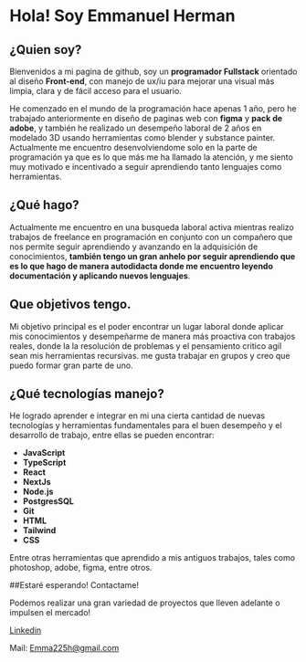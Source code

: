 # Hola! Soy Emmanuel Herman

## ¿Quien soy?

 Bienvenidos a mi pagina de github, soy un **programador Fullstack** orientado al diseño **Front-end**, con manejo de ux/iu para mejorar una visual más limpia, clara y de fácil acceso para el usuario.

 He comenzado en el mundo de la programación hace apenas 1 año, pero he trabajado anteriormente en diseño de paginas web con **figma** y **pack de adobe**, y también he realizado un desempeño laboral de 2 años en modelado 3D usando herramientas como blender y substance painter.
 Actualmente me encuentro desenvolviendome solo en la parte de programación ya que es lo que más me ha llamado la atención, y me siento muy motivado e incentivado a seguir aprendiendo tanto lenguajes como herramientas.

 ## ¿Qué hago?

 Actualmente me encuentro en una busqueda laboral activa mientras realizo trabajos de freelance en programación en conjunto con un compañero que nos permite seguir aprendiendo y avanzando en la adquisición de conocimientos, **también tengo un gran anhelo por seguir aprendiendo que es lo que hago de manera autodidacta donde me encuentro leyendo documentación y aplicando nuevos lenguajes**.

 ## Que objetivos tengo.

Mi objetivo principal es el poder encontrar un lugar laboral donde aplicar mis conocimientos y desempeñarme de manera más proactiva con trabajos reales, donde la la resolución de problemas y el pensamiento critico agil sean mis herramientas recursivas.
 me gusta trabajar en grupos y creo que puedo formar gran parte de uno.

 ## ¿Qué tecnologías manejo?

 He logrado aprender e integrar en mi una cierta cantidad de nuevas tecnologías y herramientas fundamentales para el buen desempeño y el desarrollo de trabajo, entre ellas se pueden encontrar:


  * **JavaScript**
  * **TypeScript**
  * **React**
  * **NextJs**
  * **Node.js**
  * **PostgresSQL**
  * **Git**
  * **HTML**
  * **Tailwind**
  * **CSS**

Entre otras herramientas que aprendido a mis antiguos trabajos, tales como photoshop, adobe, figma, entre otros.


##Estaré esperando! Contactame!

Podemos realizar una gran variedad de proyectos que lleven adelante o impulsen el mercado!

[Linkedin](https://www.linkedin.com/in/emmanuel-herman-4b3a3b219/)

Mail: Emma225h@gmail.com
